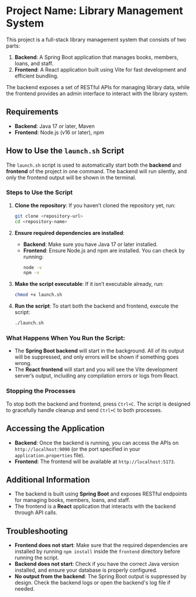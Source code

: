 # Project Name: Library Management System

This project is a full-stack library management system that consists of two parts:

1. **Backend**: A Spring Boot application that manages books, members, loans, and staff.
2. **Frontend**: A React application built using Vite for fast development and efficient bundling.

The backend exposes a set of RESTful APIs for managing library data, while the frontend provides an admin interface to interact with the library system.

## Requirements

- **Backend**: Java 17 or later, Maven
- **Frontend**: Node.js (v16 or later), npm

## How to Use the `launch.sh` Script

The `launch.sh` script is used to automatically start both the **backend** and **frontend** of the project in one command. The backend will run silently, and only the frontend output will be shown in the terminal.

### Steps to Use the Script

1. **Clone the repository**:
   If you haven’t cloned the repository yet, run:

   ```bash
   git clone <repository-url>
   cd <repository-name>
   ```

2. **Ensure required dependencies are installed**:

   - **Backend**: Make sure you have Java 17 or later installed.
   - **Frontend**: Ensure Node.js and npm are installed. You can check by running:
     ```bash
     node -v
     npm -v
     ```

3. **Make the script executable**:
   If it isn’t executable already, run:

   ```bash
   chmod +x launch.sh
   ```

4. **Run the script**:
   To start both the backend and frontend, execute the script:
   ```bash
   ./launch.sh
   ```

### What Happens When You Run the Script:

- The **Spring Boot backend** will start in the background. All of its output will be suppressed, and only errors will be shown if something goes wrong.
- The **React frontend** will start and you will see the Vite development server’s output, including any compilation errors or logs from React.

### Stopping the Processes

To stop both the backend and frontend, press `Ctrl+C`. The script is designed to gracefully handle cleanup and send `Ctrl+C` to both processes.

## Accessing the Application

- **Backend**: Once the backend is running, you can access the APIs on `http://localhost:9090` (or the port specified in your `application.properties` file).
- **Frontend**: The frontend will be available at `http://localhost:5173`.

## Additional Information

- The backend is built using **Spring Boot** and exposes RESTful endpoints for managing books, members, loans, and staff.
- The frontend is a **React** application that interacts with the backend through API calls.

## Troubleshooting

- **Frontend does not start**: Make sure that the required dependencies are installed by running `npm install` inside the `frontend` directory before running the script.
- **Backend does not start**: Check if you have the correct Java version installed, and ensure your database is properly configured.
- **No output from the backend**: The Spring Boot output is suppressed by design. Check the backend logs or open the backend's log file if needed.
